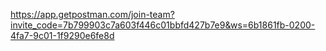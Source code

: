 https://app.getpostman.com/join-team?invite_code=7b799903c7a603f446c01bbfd427b7e9&ws=6b1861fb-0200-4fa7-9c01-1f9290e6fe8d
